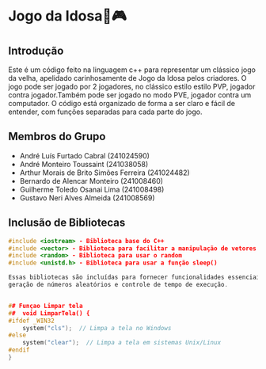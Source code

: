 # Jogo da Idosa👵🎮

## Introdução
Este é um código feito na linguagem c++ para representar um clássico jogo da velha, apelidado carinhosamente de Jogo da Idosa pelos criadores. O jogo pode
ser jogado por 2 jogadores, no clássico estilo estilo PVP, jogador contra jogador.Também pode ser jogado no modo PVE, jogador contra um computador. O código está organizado de forma a ser claro e fácil de entender, com funções separadas para cada parte do jogo.

## Membros do Grupo
- André Luís Furtado Cabral (241024590)
- André Monteiro Toussaint (241038058)
- Arthur Morais de Brito Simões Ferreira (241024482)
- Bernardo de Alencar Monteiro (241008460)
- Guilherme Toledo Osanai Lima (241008498)
- Gustavo Neri Alves Almeida (241008569)

##  Inclusão de Bibliotecas
```cpp
#include <iostream> - Biblioteca base do C++
#include <vector> - Biblioteca para facilitar a manipulação de vetores
#include <random> - Biblioteca para usar o random
#include <unistd.h> - Biblioteca para usar a função sleep()

Essas bibliotecas são incluídas para fornecer funcionalidades essenciais como entrada/saída de dados, manipulação de vetores, 
geração de números aleatórios e controle de tempo de execução.


## Funçao Limpar tela
##  void LimparTela() {
#ifdef _WIN32
    system("cls");  // Limpa a tela no Windows
#else
    system("clear");  // Limpa a tela em sistemas Unix/Linux
#endif
}
